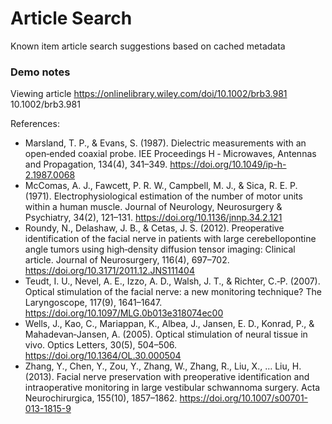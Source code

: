 # Article Search

Known item article search suggestions based on cached metadata

### Demo notes
Viewing article https://onlinelibrary.wiley.com/doi/10.1002/brb3.981
10.1002/brb3.981

References:
- Marsland, T. P., & Evans, S. (1987). Dielectric measurements with an 
  open‐ended coaxial probe. IEE Proceedings H ‐ Microwaves, Antennas and 
  Propagation, 134(4), 341–349. https://doi.org/10.1049/ip-h-2.1987.0068  
- McComas, A. J., Fawcett, P. R. W., Campbell, M. J., & Sica, R. E. P. (1971). 
  Electrophysiological estimation of the number of motor units within a human 
  muscle. Journal of Neurology, Neurosurgery & Psychiatry, 34(2), 121–131. 
  https://doi.org/10.1136/jnnp.34.2.121
- Roundy, N., Delashaw, J. B., & Cetas, J. S. (2012). Preoperative 
  identification of the facial nerve in patients with large cerebellopontine 
  angle tumors using high‐density diffusion tensor imaging: Clinical article. 
  Journal of Neurosurgery, 116(4), 697–702. 
  https://doi.org/10.3171/2011.12.JNS111404  
- Teudt, I. U., Nevel, A. E., Izzo, A. D., Walsh, J. T., & Richter, C.‐P. 
  (2007). Optical stimulation of the facial nerve: a new monitoring technique? 
  The Laryngoscope, 117(9), 1641–1647. 
  https://doi.org/10.1097/MLG.0b013e318074ec00 
- Wells, J., Kao, C., Mariappan, K., Albea, J., Jansen, E. D., Konrad, P., & 
  Mahadevan‐Jansen, A. (2005). Optical stimulation of neural tissue in vivo. 
  Optics Letters, 30(5), 504–506. https://doi.org/10.1364/OL.30.000504
- Zhang, Y., Chen, Y., Zou, Y., Zhang, W., Zhang, R., Liu, X., … Liu, H. (2013). 
  Facial nerve preservation with preoperative identification and intraoperative 
  monitoring in large vestibular schwannoma surgery. Acta Neurochirurgica, 
  155(10), 1857–1862. https://doi.org/10.1007/s00701-013-1815-9 
